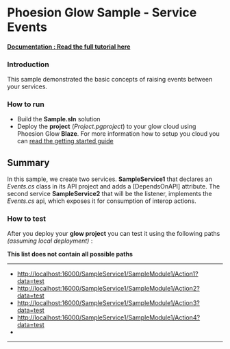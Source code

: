 # Phoesion Glow Sample - Service Events


#### [Documentation : Read the full tutorial here](https://glow-docs.phoesion.com/tutorials/Service_Interop.html)


### Introduction
This sample demonstrated the basic concepts of raising events between your services.


### How to run
- Build the **Sample.sln** solution
- Deploy the **project** (*Project.pgproject*) to your glow cloud using Phoesion Glow **Blaze**. For more information how to setup you cloud you can [read the getting started guide](https://glow-docs.phoesion.com/getting_started/DevMachine_Setup.html)


## Summary
In this sample, we create two services. **SampleService1** that declares an *Events.cs* class in its API project and adds a [DependsOnAPI] attribute. The second service **SampleService2** that will be the listener, implements the *Events.cs* api, which exposes it for consumption of interop actions.


### How to test
After you deploy your **glow project** you can test it using the following paths *(assuming local deployment)* :

**This list does not contain all possible paths**

---

- [http://localhost:16000/SampleService1/SampleModule1/Action1?data=test](http://localhost:16000/SampleService1/SampleModule1/Action1?data=test) 
- [http://localhost:16000/SampleService1/SampleModule1/Action2?data=test](http://localhost:16000/SampleService1/SampleModule1/Action2?data=test) 
- [http://localhost:16000/SampleService1/SampleModule1/Action3?data=test](http://localhost:16000/SampleService1/SampleModule1/Action3?data=test) 
- [http://localhost:16000/SampleService1/SampleModule1/Action4?data=test](http://localhost:16000/SampleService1/SampleModule1/Action4?data=test) 
- 
---



